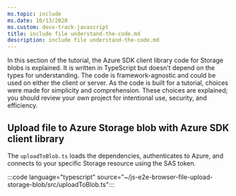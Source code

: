 ```yaml
---
ms.topic: include
ms.date: 10/13/2020
ms.custom: devx-track-javascript
title: include file understand-the-code.md
description: include file understand-the-code.md
---
```

In this section of the tutorial, the Azure SDK client library code for Storage blobs is explained. It is written in TypeScript but doesn't depend on the types for understanding. The code is framework-agnostic and could be used on either the client or server. As the code is built for a tutorial, choices were made for simplicity and comprehension. These choices are explained; you should review your own project for intentional use, security, and efficiency. 

## Upload file to Azure Storage blob with Azure SDK client library

The `uploadToBlob.ts` loads the dependencies, authenticates to Azure, and connects to your specific Storage resource using the SAS token.

:::code language="typescript" source="~/js-e2e-browser-file-upload-storage-blob/src/uploadToBlob.ts":::
